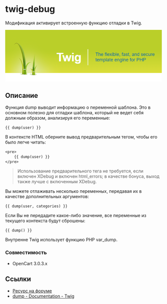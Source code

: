 # twig-debug
Модификация активирует встроенную функцию отладки в Twig.

![twig-debug](twig_dump.png)

## Описание
Функция dump выводит информацию о переменной шаблона. Это в основном полезно для отладки шаблона, который не ведет себя должным образом, анализируя его переменные:
```twig
{{ dump(user) }}
```

В контексте HTML оберните вывод предварительным тегом, чтобы его было легче читать:
```twig
<pre>
    {{ dump(user) }}
</pre>
```

> Использование предварительного тега не требуется, если включен XDebug и включен html_errors; в качестве бонуса, выход также лучше с включенным XDebug.

Вы можете отлаживать несколько переменных, передавая их в качестве дополнительных аргументов:
```twig
{{ dump(user, categories) }}
```

Если Вы не передадите какое-либо значение, все переменные из текущего контекста будут сброшены:
```twig
{{ dump() }}
```
Внутренне Twig использует функцию PHP var_dump.

### Совместимость
- OpenCart 3.0.3.x

## Ссылки
- [Ресурс на форуме](https://forum.opencart.name/resources/54/)
- [dump - Documentation - Twig](https://twig.symfony.com/doc/3.x/functions/dump.html)
